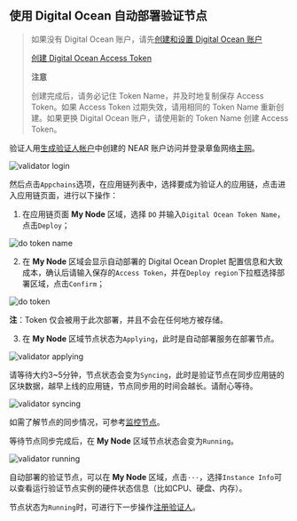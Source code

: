 ## 使用 Digital Ocean 自动部署验证节点

> 如果没有 Digital Ocean 账户，请先[创建和设置 Digital Ocean 账户](https://docs.digitalocean.com/products/getting-started/)
>
> [创建 Digital Ocean Access Token](https://docs.digitalocean.com/reference/api/create-personal-access-token/)
>
> **注意** 
> 
> 创建完成后，请务必记住 Token Name，并及时地复制保存 Access Token。如果 Access Token 过期失效，请用相同的 Token Name 重新创建。如果更换 Digital Ocean 账户，请使用新的 Token Name 创建 Access Token。

验证人用[生成验证人帐户](./validator-generate-keys.md)中创建的 NEAR 账户访问并登录章鱼网络[主网](https://mainnet.oct.network)。

![validator login](../../images/maintain/validator_login.jpg)

然后点击`Appchains`选项，在应用链列表中，选择要成为验证人的应用链，点击进入应用链页面，进行以下操作：

1. 在应用链页面 **My Node** 区域，选择 `DO` 并输入`Digital Ocean Token Name`，点击`Deploy`；

![do token name](../../images/maintain/validator_do_tokenname.jpg)

2. 在 **My Node** 区域会显示自动部署的 Digital Ocean Droplet 配置信息和大致成本，确认后请输入保存的`Access Token`，并在`Deploy region`下拉框选择部署区域，点击`Confirm`；

![do token](../../images/maintain/validator_do_token.jpg)

**注**：Token 仅会被用于此次部署，并且不会在任何地方被存储。

3. 在 **My Node** 区域节点状态为`Applying`，此时是自动部署服务在部署节点。

![validator applying](../../images/maintain/validator_do_applying.jpg)

请等待大约3~5分钟，节点状态会变为`Syncing`，此时是验证节点在同步应用链的区块数据，越早上线的应用链，节点同步用的时间会越长。请耐心等待。

![validator syncing](../../images/maintain/validator_do_syncing.jpg)

如需了解节点的同步情况，可参考[监控节点](./monitor-node.md)。

等待节点同步完成后，在 **My Node** 区域节点状态会变为`Running`。

![validator running](../../images/maintain/validator_do_running.jpg)

自动部署的验证节点，可以在 **My Node** 区域，点击`···`，选择`Instance Info`可以查看运行验证节点实例的硬件状态信息（比如CPU、硬盘、内存）。

节点状态为`Running`时，可进行下一步操作[注册验证人](./validator-register.md)。